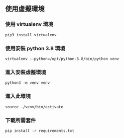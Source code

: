 ## 使用虛擬環境

### 使用 virtualenv 環境
```
pip3 install virtualenv
```

### 使用安裝 python 3.8 環境
```
virtualenv --python=/opt/python-3.8/bin/python venv
```

### 進入安裝虛擬環境
```
python3 -m venv venv
```

### 進入此環境
```
source ./venv/bin/activate
```
### 下載所需套件
```
pip install -r requirements.txt 
```